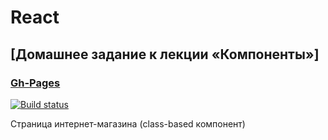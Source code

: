 # React
## [Домашнее задание к лекции «Компоненты»]

### [Gh-Pages](https://dzuba110729.github.io/ra-component_store-class)
[![Build status](https://ci.appveyor.com/api/projects/status/3jsbenm5kw7bqjsu/branch/master?svg=true)](https://ci.appveyor.com/project/Dzuba110729/ra-component_store-class)

Страница интернет-магазина (class-based компонент)